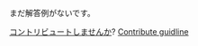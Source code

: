
まだ解答例がないです。

[コントリビュートしませんか](https://github.com/BFEdev/BFE.dev-solutions/blob/main/typescript/ReturnType_ja.md)?  [Contribute guidline](https://github.com/BFEdev/BFE.dev-solutions#how-to-contribute)
